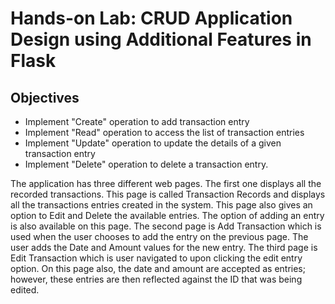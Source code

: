 # Hands-on Lab: CRUD Application Design using Additional Features in Flask

## Objectives
- Implement "Create" operation to add transaction entry
- Implement "Read" operation to access the list of transaction entries
- Implement "Update" operation to update the details of a given transaction entry
- Implement "Delete" operation to delete a transaction entry.

The application has three different web pages. The first one displays all the recorded transactions. This page is called Transaction Records and displays all the transactions entries created in the system. This page also gives an option to Edit and Delete the available entries. The option of adding an entry is also available on this page. The second page is Add Transaction which is used when the user chooses to add the entry on the previous page. The user adds the Date and Amount values for the new entry. The third page is Edit Transaction which is user navigated to upon clicking the edit entry option. On this page also, the date and amount are accepted as entries; however, these entries are then reflected against the ID that was being edited.
